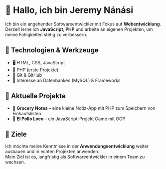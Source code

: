 # 👋 Hallo, ich bin Jeremy Nánási

Ich bin ein angehender Softwareentwickler mit Fokus auf **Webentwicklung**.  
Derzeit lerne ich **JavaScript**, **PHP** und arbeite an eigenen Projekten, um meine Fähigkeiten stetig zu verbessern.

## 🧰 Technologien & Werkzeuge
- 🖥️ HTML, CSS, JavaScript  
- 🐘 PHP (erste Projekte)  
- 🧪 Git & GitHub  
- 🧠 Interesse an Datenbanken (MySQL) & Frameworks

## 🚀 Aktuelle Projekte
- 📝 **Grocery Notes** – eine kleine Notiz-App mit PHP zum Speichern von Einkaufslisten  
- 📖 **El Pollo Loco** – ein JavaScript-Projekt Game mit OOP

## 🎯 Ziele
Ich möchte meine Kenntnisse in der **Anwendungsentwicklung** weiter ausbauen und in echten Projekten anwenden.  
Mein Ziel ist es, langfristig als Softwareentwickler in einem Team zu wachsen.
 
